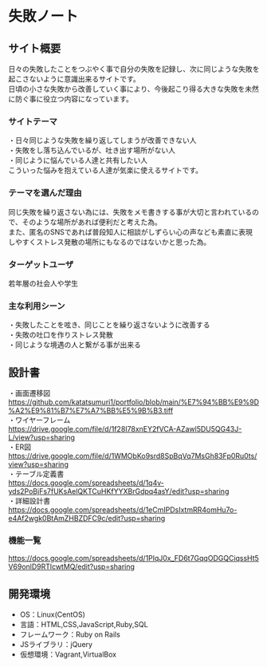 # 失敗ノート

## サイト概要
日々の失敗したことをつぶやく事で自分の失敗を記録し、次に同じような失敗を起こさないように意識出来るサイトです。  
日頃の小さな失敗から改善していく事により、今後起こり得る大きな失敗を未然に防ぐ事に役立つ内容になっています。

### サイトテーマ
・日々同じような失敗を繰り返してしまうが改善できない人  
・失敗をし落ち込んでいるが、吐き出す場所がない人  
・同じように悩んでいる人達と共有したい人  
 こういった悩みを抱えている人達が気楽に使えるサイトです。

### テーマを選んだ理由
同じ失敗を繰り返さない為には、失敗をメモ書きする事が大切と言われているので、そのような場所があれば便利だと考えた為。  
また、匿名のSNSであれば普段知人に相談がしずらい心の声なども素直に表現しやすくストレス発散の場所にもなるのではないかと思った為。

### ターゲットユーザ
若年層の社会人や学生

### 主な利用シーン
・失敗したことを呟き、同じことを繰り返さないように改善する  
・失敗の吐口を作りストレス発散  
・同じような境遇の人と繋がる事が出来る

## 設計書
・画面遷移図  
https://github.com/katatsumuri1/portfolio/blob/main/%E7%94%BB%E9%9D%A2%E9%81%B7%E7%A7%BB%E5%9B%B3.tiff  
・ワイヤーフレーム  
https://drive.google.com/file/d/1f28I78xnEY2fVCA-AZawl5DU5QG43J-L/view?usp=sharing  
・ER図  
https://drive.google.com/file/d/1WMObKo9srd8SpBqVq7MsGh83Fp0Ru0ts/view?usp=sharing  
・テーブル定義書  
https://docs.google.com/spreadsheets/d/1q4v-yds2PoBjFs7fUKsAelQKTCuHKfYYXBrGdpq4asY/edit?usp=sharing  
・詳細設計書  
https://docs.google.com/spreadsheets/d/1eCmIPDsIxtmRR4omHu7o-e4Af2wgk0BtAmZHBZDFC9c/edit?usp=sharing  
### 機能一覧
https://docs.google.com/spreadsheets/d/1PlqJ0x_FD6t7GqqODGQCiqssHt5V69onlD9RTlcwtMQ/edit?usp=sharing

## 開発環境
- OS：Linux(CentOS)
- 言語：HTML,CSS,JavaScript,Ruby,SQL
- フレームワーク：Ruby on Rails
- JSライブラリ：jQuery
- 仮想環境：Vagrant,VirtualBox
